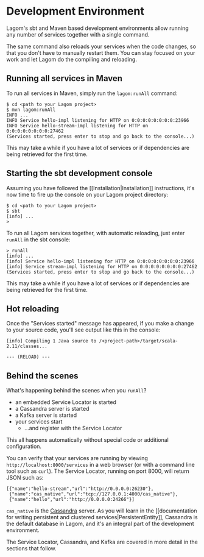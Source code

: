 # Development Environment

Lagom's sbt and Maven based development environments allow running any number of services together with a single command.

The same command also reloads your services when the code changes, so that you don't have to manually restart them. You can stay focused on your work and let Lagom do the compiling and reloading.

## Running all services in Maven

To run all services in Maven, simply run the `lagom:runAll` command:

```console
$ cd <path to your Lagom project>
$ mvn lagom:runAll
INFO ...
INFO Service hello-impl listening for HTTP on 0:0:0:0:0:0:0:0:23966
INFO Service hello-stream-impl listening for HTTP on 0:0:0:0:0:0:0:0:27462
(Services started, press enter to stop and go back to the console...)
```

This may take a while if you have a lot of services or if dependencies are being retrieved for the first time.

## Starting the sbt development console

Assuming you have followed the [[Installation|Installation]] instructions, it's now time to fire up the console on your Lagom project directory:

```console
$ cd <path to your Lagom project>
$ sbt
[info] ...
>
```

To run all Lagom services together, with automatic reloading, just enter `runAll` in the sbt console:

```console
> runAll
[info] ...
[info] Service hello-impl listening for HTTP on 0:0:0:0:0:0:0:0:23966
[info] Service stream-impl listening for HTTP on 0:0:0:0:0:0:0:0:27462
(Services started, press enter to stop and go back to the console...)
```

This may take a while if you have a lot of services or if dependencies are being retrieved for the first time.

## Hot reloading

Once the "Services started" message has appeared, if you make a change to your source code, you'll see output like this in the console:

```console
[info] Compiling 1 Java source to /<project-path>/target/scala-2.11/classes...

--- (RELOAD) ---
```

## Behind the scenes

What's happening behind the scenes when you `runAll`?

* an embedded Service Locator is started
* a Cassandra server is started
* a Kafka server is started
* your services start
    * ...and register with the Service Locator

This all happens automatically without special code or additional configuration.

You can verify that your services are running by viewing `http://localhost:8000/services` in a web browser (or with a command line tool such as `curl`).  The Service Locator, running on port 8000, will return JSON such as:

```
[{"name":"hello-stream","url":"http://0.0.0.0:26230"},
 {"name":"cas_native","url":"tcp://127.0.0.1:4000/cas_native"},
 {"name":"hello","url":"http://0.0.0.0:24266"}]
```

`cas_native` is the [Cassandra](http://cassandra.apache.org/) server. As you will learn in the [[documentation for writing persistent and clustered services|PersistentEntity]], Cassandra is the default database in Lagom, and it's an integral part of the development environment.

The Service Locator, Cassandra, and Kafka are covered in more detail in the sections that follow.
